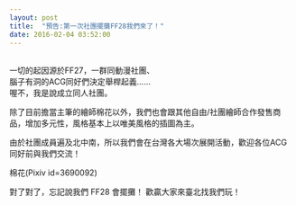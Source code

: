 ```yaml
---
layout: post
title:  "預告:第一次社團擺攤FF28我們來了！" 
date: 2016-02-04 03:52:00
---
```

<br />
一切的起因源於FF27，一群同動漫社團、 <br/>
腦子有洞的ACG同好們決定舉桿起義…… <br />
喔不，我是說成立同人社團。


除了目前擔當主筆的繪師棉花以外，我們也會跟其他自由/社團繪師合作發售商品，增加多元性，風格基本上以唯美風格的插圖為主。

由於社團成員遍及北中南，所以我們會在台灣各大場次展開活動，歡迎各位ACG同好前與我們交流！


棉花(Pixiv id=3690092)

對了對了，忘記說我們 FF28 會擺攤！ 歡贏大家來臺北找我們玩！




